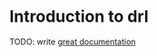 # Introduction to drl

TODO: write [great documentation](http://jacobian.org/writing/what-to-write/)

